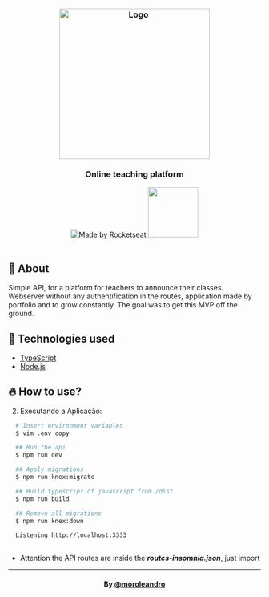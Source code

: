 <h3 align="center">
    <img alt="Logo" title="#logo" width="300px" src="https://user-images.githubusercontent.com/54639269/89223832-dd796380-d5ad-11ea-9a39-fc852538ca13.png">
    <br><br>
    <b>Online teaching platform</b>  
    <br>
</h3>

<p align="center">
  <a href="https://rocketseat.com.br">
    <img alt="Made by Rocketseat" src="https://img.shields.io/badge/made%20by-Rocketseat-%237519C1">
  </a>
  <a href="https://apiproffy.herokuapp.com/" target="_blank">
    <img width="100" src="https://coxyssoutheastasia.com/wp-content/uploads/2019/04/get-access-button-360x130.png">
  </a>
  <br><br>
</p>

<a id="about"></a>

## :bookmark: About

Simple API, for a platform for teachers to announce their classes. Webserver without any authentification in the routes, application made by portfolio and to grow constantly. The goal was to get this MVP off the ground.

<a id="technologies"></a>

## :rocket: Technologies used

- [TypeScript](https://www.typescriptlang.org/)
- [Node.js](https://nodejs.org/en/)


<a id="use"></a>

## :fire: How to use?

2. Executando a Aplicação:

```sh
  # Insert environment variables
  $ vim .env copy

  ## Run the api
  $ npm run dev

  ## Apply migrations
  $ npm run knex:migrate

  ## Build typescript of javascript from /dist
  $ npm run build

  ## Remove all migrations
  $ npm run knex:down

  Listening http://localhost:3333 
  
```

* Attention the API routes are inside the ***routes-insomnia.json***, just import
---

<h4 align="center">
    By <a href="https://www.linkedin.com/in/moroleandro/" target="_blank">@moroleandro</a>
</h4>
